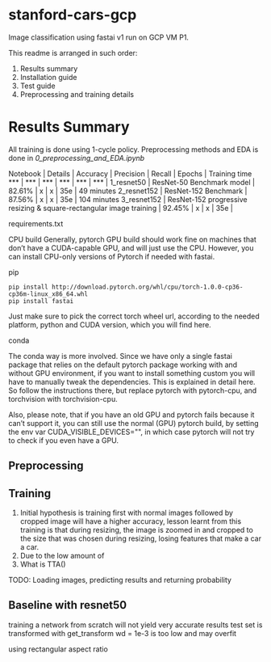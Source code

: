 # stanford-cars-gcp
Image classification using fastai v1 run on GCP VM P1. 

This readme is arranged in such order: 
1. Results summary
2. Installation guide 
3. Test guide 
4. Preprocessing and training details

# Results Summary
All training is done using 1-cycle policy. 
Preprocessing methods and EDA is done in *0_preprocessing_and_EDA.ipynb*

Notebook | Details | Accuracy | Precision | Recall | Epochs | Training time
*** | *** | *** | *** | *** | *** | 
1_resnet50 | ResNet-50 Benchmark model  | 82.61% | x | x | 35e | 49 minutes
2_resnet152 | ResNet-152 Benchmark | 87.56% | x | x | 35e |  104 minutes 
3_resnet152 | ResNet-152 progressive resizing & square-rectangular image training | 92.45% | x | x | 35e | 





requirements.txt 

CPU build
Generally, pytorch GPU build should work fine on machines that don’t have a CUDA-capable GPU, and will just use the CPU. However, you can install CPU-only versions of Pytorch if needed with fastai.

pip
```
pip install http://download.pytorch.org/whl/cpu/torch-1.0.0-cp36-cp36m-linux_x86_64.whl
pip install fastai 
```

Just make sure to pick the correct torch wheel url, according to the needed platform, python and CUDA version, which you will find here.

conda

The conda way is more involved. Since we have only a single fastai package that relies on the default pytorch package working with and without GPU environment, if you want to install something custom you will have to manually tweak the dependencies. This is explained in detail here. So follow the instructions there, but replace pytorch with pytorch-cpu, and torchvision with torchvision-cpu.

Also, please note, that if you have an old GPU and pytorch fails because it can’t support it, you can still use the normal (GPU) pytorch build, by setting the env var CUDA_VISIBLE_DEVICES="", in which case pytorch will not try to check if you even have a GPU.

## Preprocessing 

## Training 
1. Initial hypothesis is training first with normal images followed by cropped image will have a higher accuracy, lesson learnt from this training is that during resizing, the image is zoomed in and cropped to the size that was chosen during resizing, losing features that make a car a car. 
2. Due to the low amount of 
3. What is TTA()


TODO: 
Loading images, predicting results and returning probability

## Baseline with resnet50

training a network from scratch will not yield very accurate results
test set is transformed with get_transform
wd = 1e-3 is too low and may overfit

using rectangular aspect ratio


